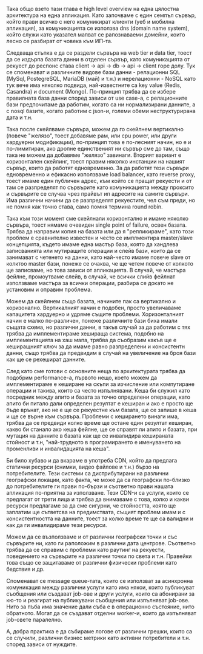 Така общо взето тази глава е high level overview на една цялостна архитектура на една апликация. Като започваме с един семпъл сървър, който прави всичко с него комуникират клиенти (уеб и мобилна апликация), за комуникацията се използва dns (domain name system), който служи като указател мапват се рапознаваеми домейни, които лесно се разбират от човека към ИП-та.

Следваща стъпка е да се раздели сървъра на web tier и data tier, тоест да се издърпа базата данни в отделен сървър, като комуникацията от рекуест до респонс става client -> api -> db -> api -> client горе долу. Тук се споменават и различните видове бази данни - релационни SQL (MySql, PostegreSQL, MariaDB (май) и т.н.) и нерелационни -  NoSQL като тук вече има няколко подвида, най-известните са key value (Redis, Casandra) и document (Mongo). По-принцип трябва да се избере правилната база данни според зависи от use case-а, с релационните бази предпочитаме да работим, когато са ни нормализирани данните, а с nosql базите, когато работим с json-и, големи обеми неструктурирана дата и т.н.

Така после скейлваме сървъра, можем да го скейлнем вертикално (повече "желязо", тоест добавяме рам, или cpu power, или други хардуерни модификации), по-принцип това е по-лесният начин, но е и по-лимитиран, ако дропне единственият ни сървър сме до там, също така не можем да добавяме "желязо" завинаги. Вторият вариант е хоризонтален скейлинг, тоест правим няколко инстанции на нашият сървър, които да работят едновременно. За да работят тези сървъри едновременно и ефикасно използваме load balancer, като reverse proxy, тоест имаме един публичен адрес, към който се пращат рекуести и от там се разпределят по сървърите като комуникацията между проксито и сървърите се случва чрез прайвът ип адресите на самите сървъри. Има различни начини да се разпределят рекуестите, чел съм преди, но не помня как точно става, само помня термина round robin.

Така към този момент сме скейлнали хоризонтално и имаме няколко сървъра, тоест нямаме очевиден single point of failure, освен базата. Трябва да направим копия на базата или да я "репликираме", като този проблем е сравнително известен и често се имплментира master/slave концепцията, където имаме една мастър база, която да хандлева записванията или мутиращите операции и слейв бази, които да се занимават с четенето на данни, като най-често имаме повече slave от колктоо master бази, понеже се очаква, че ще четем повече от колкото ще записваме, но това зависи от апликацията. В случай, че мастъра фейлне, промоутваме слейв, в случай, че всички слийв фейлнат използваме мастъра за всички операции, разбира се докато не установим и оправим проблема.

Можем да скейлнем също базата, начините пак са вертикално и хоризонално. Вертикалният начин е подобен, просто увеличаваме капацитета хардуерно и удряме същите проблеми. Хоризонталният начин е малко по-различен, понеже различните бази биха имали същата схема, но различни данни, в такъв случай за да работим с тях трябва да имплементираме хешираща система, подобно на имплементацията на хаш мапа, трябва да съобразим какъв ще е хеширащният ключ за да имаме равно разпределени и консистентн данни, също трябва да предвидим в случай на увеличение на броя бази как ще се рехешират данните.

След като сме готови с основните нещa по архитектурата трябва да подобрим performance-а, първото нещо, което можем да имплементираме е кеширане на скъпи за изчисление или компутиране операции и такива, които са често изпълнявани. Кеша би служил като посредник между апито и базата за точно определени операции, като апито би питало дали определен резултат е кеширан и ако е просто ще бъде врънат, ако не е ще се рекуестне към базата, ще се запише в кеша и ще се върне към сървъра. Проблеми с кеширането винаги има, трябва да се предвиди колко време ще остане един резултат кеширан, какво би станало ако кеша фейлне, ще се справят ли апито и базата, при мутация на данните в базата как ще се инвалидира кешираната стойност и т.н, "най-трудното в програмирането е именуването на променливи и инвалидацията на кеша".

Би било хубаво и да вкараме в употреба CDN, който да предлага статични ресурси (снимки, видео файлове и т.н.) бързо на потребителите. Тези системи са дистрибутирани на различни географски локации, като факта, че може да са географски по-близко до потребителите ги прави по-бързи и съответно прави нашата апликация по-приятна за използване. Тези CDN-и са услуги, които се предлагат от трети лица и трябва да внимаваме с това, колко и какви ресурси предлагаме за да сме сигурни, че стойността, която ще заплатим ще сътветсва на предимствата, същият проблем имам и с консистентността на данните, тоест за колко време те ще са валидни и как да ги инвалидираме тези ресурси.

Можем да се възползваме и от различни географски точки и със сървърите ни, като ги раположим в различни дата центрове. Съответно трябва да се справим с проблеми като раутинг на рекуести, поведението на сървърите на различни точки по света и т.н. Правейки това също се защитаваме от различни физически проблеми като бедствия и др.

Споменават се message queue-тата, които се използват за асинхронна комуникация между различни услуги като има някои, които публикуват съобщения или създават job-ове и други услуги, които са абонирани за кю-то и реагират на публикувани съобщения или изпълняват job-ове. Нито за пъба има значение дали съба е в операционно състояние, нито обратното. Могат да се създават отделни worker-и, които да изпълняват job-овете паралелно.

А, добра практика е да събираме логове от различни грешки, които са се случили, различни бизнес метрики като активни потребители и т.н. според зависи от нуждите.